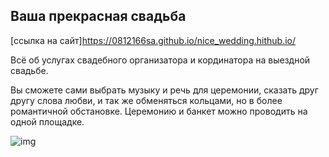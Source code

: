 ## Ваша прекрасная свадьба
[ссылка на сайт]https://0812166sa.github.io/nice_wedding.hithub.io/
    
Всё об услугах свадебного организатора и кординатора на выездной свадьбе.   
    
Вы сможете сами выбрать музыку и речь для церемонии, сказать друг другу слова любви, и так же обменяться кольцами, но в более романтичной обстановке. Церемонию и банкет можно проводить на одной площадке.
       
![img](nicewedding.png "wedding")